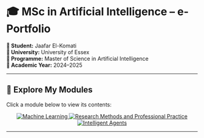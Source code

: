 # 🎓 MSc in Artificial Intelligence – e-Portfolio

**👤 Student:** Jaafar El-Komati  
**🏫 University:** University of Essex  
**📘 Programme:** Master of Science in Artificial Intelligence  
**📅 Academic Year:** 2024–2025  

---

## 📂 Explore My Modules

Click a module below to view its contents:

<p align="center">
  <a href="./Machine-Learning/">
    <img src="https://img.shields.io/badge/🧠_Machine_Learning-orange?style=for-the-badge" alt="Machine Learning">
  </a>
  <a href="./Research-Methods-and-Professional-Practice/">
    <img src="https://img.shields.io/badge/📚_Research_Methods-blue?style=for-the-badge" alt="Research Methods and Professional Practice">
  </a>
  <a href="./Intelligent-Agents/">
    <img src="https://img.shields.io/badge/🤖_Intelligent_Agents-green?style=for-the-badge" alt="Intelligent Agents">
  </a>
</p>

---
